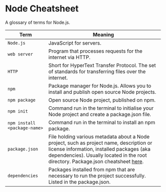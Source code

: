 # Node Cheatsheet

A glossary of terms for Node.js.


| Term           | Meaning |
|----------------|----------------------------------|
| `Node.js`      | JavaScript for servers. |
| `web server`   | Program that processes requests for the internet via HTTP. |
| `HTTP`         | Short for HyperText Transfer Protocol. The set of standards for transferring files over the internet. |
| `npm`          | Package manager for Node.js. Allows you to install and publish open source Node projects. |
| `npm package`  | Open source Node project, published on npm. |
| `npm init`     | Command run in the terminal to initialise your Node project and create a package.json file. |
| `npm install <package-name>`  | Command run in the terminal to install an npm package. |
| `package.json` | File holding various metadata about a Node project, such as project name, description or license information, installed packages (aka dependencies). Usually located in the root directory. Package.json cheatsheet [here](http://browsenpm.org/package-json). |
| `dependencies` | Packages installed from npm that are necessary to run the project successfully. Listed in the package.json. |
